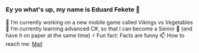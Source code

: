 ### Ey yo what's up, my name is Eduard Fekete 👋
🔭 I’m currently working on a new mobile game called Vikings vs Vegetables
🌱 I’m currently learning advanced C#, so that I can become a Senior 💪 (and have it on paper at the same time)
⚡ Fun fact: Facts are funny
📫 How to reach me: [Mail](mailto:edko.fek@gmail.com)

<!--
**fredoslav2004/fredoslav2004** is a ✨ _special_ ✨ repository because its `README.md` (this file) appears on your GitHub profile.

Here are some ideas to get you started:

- 🔭 I’m currently working on ...
- 🌱 I’m currently learning ...
- 👯 I’m looking to collaborate on ...
- 🤔 I’m looking for help with ...
- 💬 Ask me about ...
- 📫 How to reach me: ...
- 😄 Pronouns: ...
- ⚡ Fun fact: ...
-->

